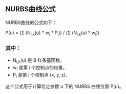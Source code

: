 ## NURBS曲线公式

NURBS曲线的公式如下：

P(u) = (Σ (N<sub>i,k</sub>(u) * w<sub>i</sub> * P<sub>i</sub>)) / (Σ (N<sub>i,k</sub>(u) * w<sub>i</sub>))

### 其中：

- N<sub>i,k</sub>(u) 是 B 样条基函数。
- w<sub>i</sub> 是第 i 个控制点的权重。
- P<sub>i</sub> 是第 i 个控制点 (x, y, z)。

这个公式用于计算给定参数 u 下的 NURBS 曲线位置 P(u)。

